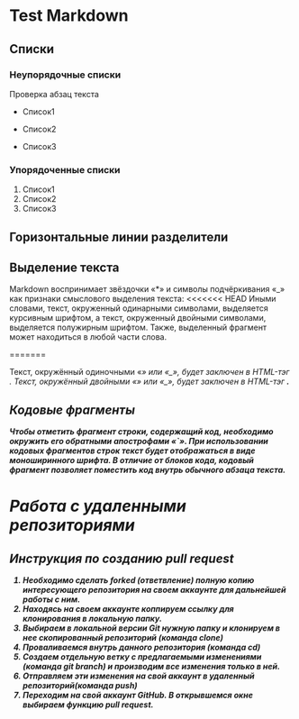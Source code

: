 # Test Markdown

## Списки

### Неупорядочные списки

Проверка абзац текста
* Список1

* Список2
* Список3

### Упорядоченные списки

1. Список1
2. Список2
3. Список3

## Горизонтальные линии разделители

## Выделение текста

Markdown воспринимает звёздочки «*» и символы подчёркивания «_» как признаки смыслового выделения текста:
<<<<<<< HEAD
Иными словами, текст, окруженный одинарными символами, выделяется курсивным шрифтом, а текст, окруженный двойными символами, выделяется полужирным шрифтом. Также, выделенный фрагмент может находиться в любой части слова. 

=======

Текст, окружённый одиночными «*» или «_», будет заключен в HTML-тэг <em>.
Текст, окружённый двойными «*» или «_», будет заключен в HTML-тэг <strong>.

## Кодовые фрагменты

Чтобы отметить фрагмент строки, содержащий код, необходимо окружить его обратными апострофами «`». При использовании кодовых фрагментов строк текст будет отображаться в виде моноширинного шрифта. В отличие от блоков кода, кодовый фрагмент позволяет поместить код внутрь обычного абзаца текста.

# Работа с удаленными репозиториями

## Инструкция по созданию pull request

1. Необходимо сделать forked (ответвление) полную копию интересующего репозитория на своем аккаунте для дальнейшей работы с ним.
2. Находясь на своем аккаунте коппируем ссылку для клонирования в локальную папку.
3. Выбираем в локальной версии Git нужную папку и клонируем в нее скопированный репозиторий (команда clone)
4. Проваливаемся внутрь данного репозитория (команда cd)
5. Создаем отдельную ветку с предлагаемыми изменениями (команда git branch) и производим все изменения только в ней.
6. Отправляем эти изменения на свой аккаунт в удаленный репозиторий(команда push)
7. Переходим на свой аккаунт GitHub. В открывшемся окне выбираем функцию pull request.
